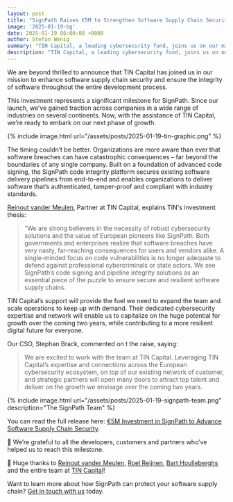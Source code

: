 ```yaml
---
layout: post
title: "SignPath Raises €5M to Strengthen Software Supply Chain Security"
image: '2025-01-19-bg'
date: 2025-01-19 06:00:00 +0000
author: Stefan Wenig
summary: "TIN Capital, a leading cybersecurity fund, joins us on our mission to deliver code integrity and secure software supply chains."
description: "TIN Capital, a leading cybersecurity fund, joins us on our mission to deliver code integrity and secure software supply chains."
---
```


We are beyond thrilled to announce that TIN Capital has joined us in our mission to enhance software supply chain security and ensure the integrity of software throughout the entire development process.

This investment represents a significant milestone for SignPath. Since our launch, we’ve gained traction across companies in a wide range of industries on several continents. Now, with the assistance of TIN Capital, we’re ready to embark on our next phase of growth.


{% include image.html url="/assets/posts/2025-01-19-tin-graphic.png" %}

The timing couldn’t be better. Organizations are more aware than ever that software breaches can have catastrophic consequences – far beyond the boundaries of any single company. Built on a foundation of advanced code signing, the SignPath code integrity platform secures existing software delivery pipelines from end-to-end and enables organizations to deliver software that’s authenticated, tamper-proof and compliant with industry standards.

[Reinout vander Meulen](https://www.linkedin.com/in/reinoutvandermeulen/), Partner at TIN Capital, explains TIN's investment thesis:

> “We are strong believers in the necessity of robust cybersecurity solutions and the value of European pioneers like SignPath. Both governments and enterprises realize that software breaches have very nasty, far-reaching consequences for users and vendors alike. A single-minded focus on code vulnerabilities is no longer adequate to defend against professional cybercriminals or state actors. We see SignPath’s code signing and pipeline integrity solutions as an essential piece of the puzzle to ensure secure and resilient software supply chains.

TIN Capital’s support will provide the fuel we need to expand the team and scale operations to keep up with demand. Their dedicated cybersecurity expertise and network will enable us to capitalize on the huge potential for growth over the coming two years, while contributing to a more resilient digital future for everyone.

Our CSO, Stephan Brack, commented on t the raise, saying:

> We are excited to work with the team at TIN Capital. Leveraging TIN Capital’s expertise and connections across the European cybersecurity ecosystem, on top of our existing network of customer, and strategic partners will open many doors to attract top talent and deliver on the growth we envisage over the coming two years.

{% include image.html url="/assets/posts/2025-01-19-signpath-team.png" description="The SignPath Team" %}

You can read the full release here: [€5M Investment in SignPath to Advance Software Supply Chain Security](https://www.tincapital.vc/tin-capital-invests-in-signpath).

🙏 We’re grateful to all the developers, customers and partners who’ve helped us to reach this milestone.

🎉 Huge thanks to [Reinout vander Meulen](https://www.linkedin.com/in/reinoutvandermeulen/), [Roel Reijnen](https://www.linkedin.com/in/roel-reijnen-99a2a93/), [Bart Houlleberghs](https://www.linkedin.com/in/houlleberghs/) and the entire team at [TIN Capital](https://www.linkedin.com/company/tincapital/)!

Want to learn more about how SignPath can protect your software supply chain? [Get in touch with us](https://www.signpath.io) today.


